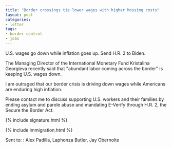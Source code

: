 ```yaml
---
title: "Border crossings tie lower wages with higher housing costs"
layout: post
categories:
- letter
tags:
- border control
- jobs
---
```


U.S. wages go down while inflation goes up. Send H.R. 2 to Biden.

The Managing Director of the International Monetary Fund Kristalina Georgieva recently said that "abundant labor coming across the border" is keeping U.S. wages down.

I am outraged that our border crisis is driving down wages while Americans are enduring high inflation.

Please contact me to discuss supporting U.S. workers and their families by ending asylum and parole abuse and mandating E-Verify through H.R. 2, the Secure the Border Act.

{% include signature.html %}

{% include immigration.html %}

Sent to:
: Alex Padilla, Laphonza Butler, Jay Obernolte
